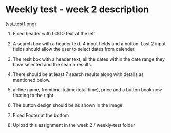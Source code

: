 # Weekly test - week 2 description

(vst_test1.png)

1. Fixed header with LOGO text at the left
2. A search box with a header text, 4 input fields and a button. Last 2 input fields should allow the user to select dates from calender.
3. The reslt box with a header text, all the dates within the date range they have selected and the search results.

4. There should be at least 7 search results along with details as mentioned below.

5. airline name, fromtime-totime(total time), price and a button book now floating to the right.

6. The button design should be as shown in the image. 

7. Fixed Footer at the bottom

8. Upload this assignment in the week 2 / weekly-test folder 
